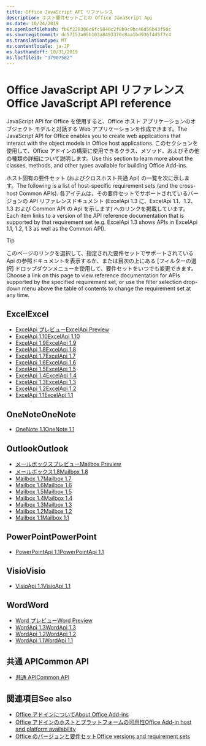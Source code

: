 ```yaml
---
title: Office JavaScript API リファレンス
description: ホスト要件セットごとの Office JavaScript Api
ms.date: 10/24/2019
ms.openlocfilehash: fb6f228306c6fc5840c2f8b9c9bc46d56b43f50c
ms.sourcegitcommit: dc57153a05b103a8493370c8aa1bd936f4d5f7c4
ms.translationtype: MT
ms.contentlocale: ja-JP
ms.lasthandoff: 10/31/2019
ms.locfileid: "37907582"
---
```

# <a name="office-javascript-api-reference"></a><span data-ttu-id="88e4a-103">Office JavaScript API リファレンス</span><span class="sxs-lookup"><span data-stu-id="88e4a-103">Office JavaScript API reference</span></span>

<span data-ttu-id="88e4a-104">JavaScript API for Office を使用すると、Office ホスト アプリケーションのオブジェクト モデルと対話する Web アプリケーションを作成できます。</span><span class="sxs-lookup"><span data-stu-id="88e4a-104">The JavaScript API for Office enables you to create web applications that interact with the object models in Office host applications.</span></span> <span data-ttu-id="88e4a-105">このセクションを使用して、Office アドインの構築に使用できるクラス、メソッド、およびその他の種類の詳細について説明します。</span><span class="sxs-lookup"><span data-stu-id="88e4a-105">Use this section to learn more about the classes, methods, and other types available for building Office Add-ins.</span></span>

<span data-ttu-id="88e4a-106">ホスト固有の要件セット (およびクロスホスト共通 Api) の一覧を次に示します。</span><span class="sxs-lookup"><span data-stu-id="88e4a-106">The following is a list of host-specific requirement sets (and the cross-host Common APIs).</span></span> <span data-ttu-id="88e4a-107">各アイテムは、その要件セットでサポートされているバージョンの API リファレンスドキュメント (ExcelApi 1.3 に、ExcelApi 1.1、1.2、1.3 および Common API の Api を示します) へのリンクを掲載しています。</span><span class="sxs-lookup"><span data-stu-id="88e4a-107">Each item links to a version of the API reference documentation that is supported by that requirement set (e.g. ExcelApi 1.3 shows APIs in ExcelApi 1.1, 1.2, 1.3 as well as the Common API).</span></span>

> [!TIP]
> <span data-ttu-id="88e4a-108">このページのリンクを選択して、指定された要件セットでサポートされている Api の参照ドキュメントを表示するか、または目次の上にある [フィルターの選択] ドロップダウンメニューを使用して、要件セットをいつでも変更できます。</span><span class="sxs-lookup"><span data-stu-id="88e4a-108">Choose a link on this page to view reference documentation for APIs supported by the specified requirement set, or use the filter selection drop-down menu above the table of contents to change the requirement set at any time.</span></span>

## <a name="excel"></a><span data-ttu-id="88e4a-109">Excel</span><span class="sxs-lookup"><span data-stu-id="88e4a-109">Excel</span></span>

- [<span data-ttu-id="88e4a-110">ExcelApi プレビュー</span><span class="sxs-lookup"><span data-stu-id="88e4a-110">ExcelApi Preview</span></span>](/javascript/api/excel?view=excel-js-preview)
- [<span data-ttu-id="88e4a-111">ExcelApi 1.10</span><span class="sxs-lookup"><span data-stu-id="88e4a-111">ExcelApi 1.10</span></span>](/javascript/api/excel?view=excel-js-1.10)
- [<span data-ttu-id="88e4a-112">ExcelApi 1.9</span><span class="sxs-lookup"><span data-stu-id="88e4a-112">ExcelApi 1.9</span></span>](/javascript/api/excel?view=excel-js-1.9)
- [<span data-ttu-id="88e4a-113">ExcelApi 1.8</span><span class="sxs-lookup"><span data-stu-id="88e4a-113">ExcelApi 1.8</span></span>](/javascript/api/excel?view=excel-js-1.8)
- [<span data-ttu-id="88e4a-114">ExcelApi 1.7</span><span class="sxs-lookup"><span data-stu-id="88e4a-114">ExcelApi 1.7</span></span>](/javascript/api/excel?view=excel-js-1.7)
- [<span data-ttu-id="88e4a-115">ExcelApi 1.6</span><span class="sxs-lookup"><span data-stu-id="88e4a-115">ExcelApi 1.6</span></span>](/javascript/api/excel?view=excel-js-1.6)
- [<span data-ttu-id="88e4a-116">ExcelApi 1.5</span><span class="sxs-lookup"><span data-stu-id="88e4a-116">ExcelApi 1.5</span></span>](/javascript/api/excel?view=excel-js-1.5)
- [<span data-ttu-id="88e4a-117">ExcelApi 1.4</span><span class="sxs-lookup"><span data-stu-id="88e4a-117">ExcelApi 1.4</span></span>](/javascript/api/excel?view=excel-js-1.4)
- [<span data-ttu-id="88e4a-118">ExcelApi 1.3</span><span class="sxs-lookup"><span data-stu-id="88e4a-118">ExcelApi 1.3</span></span>](/javascript/api/excel?view=excel-js-1.3)
- [<span data-ttu-id="88e4a-119">ExcelApi 1.2</span><span class="sxs-lookup"><span data-stu-id="88e4a-119">ExcelApi 1.2</span></span>](/javascript/api/excel?view=excel-js-1.2)
- [<span data-ttu-id="88e4a-120">ExcelApi 1.1</span><span class="sxs-lookup"><span data-stu-id="88e4a-120">ExcelApi 1.1</span></span>](/javascript/api/excel?view=excel-js-1.1)

## <a name="onenote"></a><span data-ttu-id="88e4a-121">OneNote</span><span class="sxs-lookup"><span data-stu-id="88e4a-121">OneNote</span></span>

- [<span data-ttu-id="88e4a-122">OneNote 1.1</span><span class="sxs-lookup"><span data-stu-id="88e4a-122">OneNote 1.1</span></span>](/javascript/api/onenote?view=onenote-js-1.1)

## <a name="outlook"></a><span data-ttu-id="88e4a-123">Outlook</span><span class="sxs-lookup"><span data-stu-id="88e4a-123">Outlook</span></span>

- [<span data-ttu-id="88e4a-124">メールボックスプレビュー</span><span class="sxs-lookup"><span data-stu-id="88e4a-124">Mailbox Preview</span></span>](/javascript/api/outlook?view=outlook-js-preview)
- [<span data-ttu-id="88e4a-125">メールボックス1.8</span><span class="sxs-lookup"><span data-stu-id="88e4a-125">Mailbox 1.8</span></span>](/javascript/api/outlook?view=outlook-js-1.8)
- [<span data-ttu-id="88e4a-126">Mailbox 1.7</span><span class="sxs-lookup"><span data-stu-id="88e4a-126">Mailbox 1.7</span></span>](/javascript/api/outlook?view=outlook-js-1.7)
- [<span data-ttu-id="88e4a-127">Mailbox 1.6</span><span class="sxs-lookup"><span data-stu-id="88e4a-127">Mailbox 1.6</span></span>](/javascript/api/outlook?view=outlook-js-1.6)
- [<span data-ttu-id="88e4a-128">Mailbox 1.5</span><span class="sxs-lookup"><span data-stu-id="88e4a-128">Mailbox 1.5</span></span>](/javascript/api/outlook?view=outlook-js-1.5)
- [<span data-ttu-id="88e4a-129">Mailbox 1.4</span><span class="sxs-lookup"><span data-stu-id="88e4a-129">Mailbox 1.4</span></span>](/javascript/api/outlook?view=outlook-js-1.4)
- [<span data-ttu-id="88e4a-130">Mailbox 1.3</span><span class="sxs-lookup"><span data-stu-id="88e4a-130">Mailbox 1.3</span></span>](/javascript/api/outlook?view=outlook-js-1.3)
- [<span data-ttu-id="88e4a-131">Mailbox 1.2</span><span class="sxs-lookup"><span data-stu-id="88e4a-131">Mailbox 1.2</span></span>](/javascript/api/outlook?view=outlook-js-1.2)
- [<span data-ttu-id="88e4a-132">Mailbox 1.1</span><span class="sxs-lookup"><span data-stu-id="88e4a-132">Mailbox 1.1</span></span>](/javascript/api/outlook?view=outlook-js-1.1)

## <a name="powerpoint"></a><span data-ttu-id="88e4a-133">PowerPoint</span><span class="sxs-lookup"><span data-stu-id="88e4a-133">PowerPoint</span></span>

- [<span data-ttu-id="88e4a-134">PowerPointApi 1.1</span><span class="sxs-lookup"><span data-stu-id="88e4a-134">PowerPointApi 1.1</span></span>](/javascript/api/powerpoint?view=powerpoint-js-1.1)

## <a name="visio"></a><span data-ttu-id="88e4a-135">Visio</span><span class="sxs-lookup"><span data-stu-id="88e4a-135">Visio</span></span>

- [<span data-ttu-id="88e4a-136">VisioApi 1.1</span><span class="sxs-lookup"><span data-stu-id="88e4a-136">VisioApi 1.1</span></span>](/javascript/api/visio?view=visio-js-1.1)

## <a name="word"></a><span data-ttu-id="88e4a-137">Word</span><span class="sxs-lookup"><span data-stu-id="88e4a-137">Word</span></span>

- [<span data-ttu-id="88e4a-138">Word プレビュー</span><span class="sxs-lookup"><span data-stu-id="88e4a-138">Word Preview</span></span>](/javascript/api/word?view=word-js-preview)
- [<span data-ttu-id="88e4a-139">WordApi 1.3</span><span class="sxs-lookup"><span data-stu-id="88e4a-139">WordApi 1.3</span></span>](/javascript/api/word?view=word-js-1.3)
- [<span data-ttu-id="88e4a-140">WordApi 1.2</span><span class="sxs-lookup"><span data-stu-id="88e4a-140">WordApi 1.2</span></span>](/javascript/api/word?view=word-js-1.2)
- [<span data-ttu-id="88e4a-141">WordApi 1.1</span><span class="sxs-lookup"><span data-stu-id="88e4a-141">WordApi 1.1</span></span>](/javascript/api/word?view=word-js-1.1)

## <a name="common-api"></a><span data-ttu-id="88e4a-142">共通 API</span><span class="sxs-lookup"><span data-stu-id="88e4a-142">Common API</span></span>

- [<span data-ttu-id="88e4a-143">共通 API</span><span class="sxs-lookup"><span data-stu-id="88e4a-143">Common API</span></span>](/javascript/api/office?view=common-js)

## <a name="see-also"></a><span data-ttu-id="88e4a-144">関連項目</span><span class="sxs-lookup"><span data-stu-id="88e4a-144">See also</span></span>

- [<span data-ttu-id="88e4a-145">Office アドインについて</span><span class="sxs-lookup"><span data-stu-id="88e4a-145">About Office Add-ins</span></span>](/office/dev/add-ins/overview)
- [<span data-ttu-id="88e4a-146">Office アドインのホストとプラットフォームの可用性</span><span class="sxs-lookup"><span data-stu-id="88e4a-146">Office Add-in host and platform availability</span></span>](/office/dev/add-ins/overview/office-add-in-availability)
- [<span data-ttu-id="88e4a-147">Office のバージョンと要件セット</span><span class="sxs-lookup"><span data-stu-id="88e4a-147">Office versions and requirement sets</span></span>](/office/dev/add-ins/develop/office-versions-and-requirement-sets)
